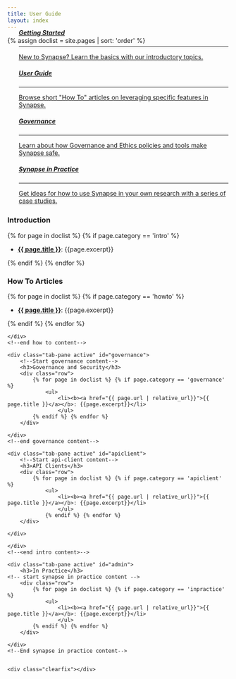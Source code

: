 ```yaml
---
title: User Guide
layout: index
---
```


{% assign doclist = site.pages | sort: 'order' %}


<div class="col-xs-12 col-md-12 col-lg-12" id="subjects">
    <ul class="nav nav-tabs" id="myTab" style="margin-top: -70px; border: 2px solid transparent;">
    <div class="col-xs-12 col-md-6 col-lg-4">
        <a href="#intro">
        <div class="subject-card">
            <i class="fa fa-power-off"></i>
            <h5>Getting Started</h5>
            <hr>
            <span>New to Synapse? Learn the basics with our introductory topics.</span>
        </div>
        </a>
    </div>
    <div class="col-xs-12 col-md-6 col-lg-4">
        <a href="#howto">
        <div class="subject-card">
            <i class="fa fa-book"></i>
            <h5>User Guide</h5>
            <hr>
            <span>Browse short "How To" articles on leveraging specific features in Synapse.</span>
        </div>
        </a>
    </div>
   <!-- <div class="col-xs-12 col-sm-3">
        <a href="/articles/api_documentation.html">
        <div class="subject-card">
            <i class="fa fa-cog"></i>
            <h5>API Docs</h5>
            <hr>
            <span>Technical documentation for using the R/Python clients and RESTful APIs.</span>
        </div>
        </a>
    </div> -->
   <div class="col-xs-12 col-md-6 col-lg-4">
        <a href="#governance">
        <div class="subject-card">
            <i class="fa fa-lock"></i>
            <h5>Governance</h5>
            <hr>
            <span>Learn about how Governance and Ethics policies and tools make Synapse safe.</span>
        </div>
        </a>
    </div>
    <div class="col-xs-12 col-md-6 col-lg-4">
        <a href="#admin">
        <div class="subject-card">
            <i class="fa fa-pencil"></i>
            <h5>Synapse in Practice</h5>
            <hr>
            <span>Get ideas for how to use Synapse in your own research with a series of case studies.</span>
        </div>
        </a>
    </div>
    </ul>

<div class="tab-content">
    <div class="tab-pane active" id="intro">
        <!--Start intro content-->
        <h3>Introduction</h3>
        <div class="row">
            {% for page in doclist %} {% if page.category == 'intro' %}
                <ul>
                    <li><b><a href="{{ page.url | relative_url}}">{{ page.title }}</a></b>: {{page.excerpt}}</li>
                    </ul>
                {% endif %} {% endfor %}
        </div>
    </div>
    <!-- <end intro content> -->
    <div class="tab-pane active" id="howto">
        <!--Start how to content-->
        <h3>How To Articles</h3>
        <div class="row">
            {% for page in doclist %} {% if page.category == 'howto' %}
                <ul>
                    <li><b><a href="{{ page.url | relative_url}}">{{ page.title }}</a></b>: {{page.excerpt}}</li>
                    </ul>
            {% endif %} {% endfor %}
        </div>

    </div>
    <!--end how to content-->

    <div class="tab-pane active" id="governance">
        <!--Start governance content-->
        <h3>Governance and Security</h3>
        <div class="row">
            {% for page in doclist %} {% if page.category == 'governance' %}
                <ul>
                    <li><b><a href="{{ page.url | relative_url}}">{{ page.title }}</a></b>: {{page.excerpt}}</li>
                    </ul>
            {% endif %} {% endfor %}
        </div>

    </div>
    <!--end governance content-->

    <div class="tab-pane active" id="apiclient">
        <!--Start api-client content-->
        <h3>API Clients</h3>
        <div class="row">
            {% for page in doclist %} {% if page.category == 'apiclient' %}
                <ul>
                    <li><b><a href="{{ page.url | relative_url}}">{{ page.title }}</a></b>: {{page.excerpt}}</li>
                    </ul>
                {% endif %} {% endfor %}
        </div>

    </div>

    </div>
    <!--<end intro content>-->

    <div class="tab-pane active" id="admin">
        <h3>In Practice</h3>
    <!-- start synapse in practice content -->
        <div class="row">
            {% for page in doclist %} {% if page.category == 'inpractice' %}
                <ul>
                    <li><b><a href="{{ page.url | relative_url}}">{{ page.title }}</a></b>: {{page.excerpt}}</li>
                    </ul>
            {% endif %} {% endfor %}
        </div>

    </div>
    <!--End synapse in practice content-->


    <div class="clearfix"></div>
</div>
